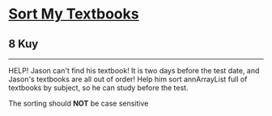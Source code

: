 <h1><a href="https://www.codewars.com/kata/5a07e5b7ffe75fd049000051">Sort My Textbooks</a></h1>
<h2>8 Kuy</h2>
<hr>
<p>HELP! Jason can't find his textbook! It is two days before the test date, 
and Jason's textbooks are all out of order! Help him sort annArrayList full of textbooks 
by subject, so he can study before the test.</p>
<p>The sorting should <strong>NOT</strong> be case sensitive</p>